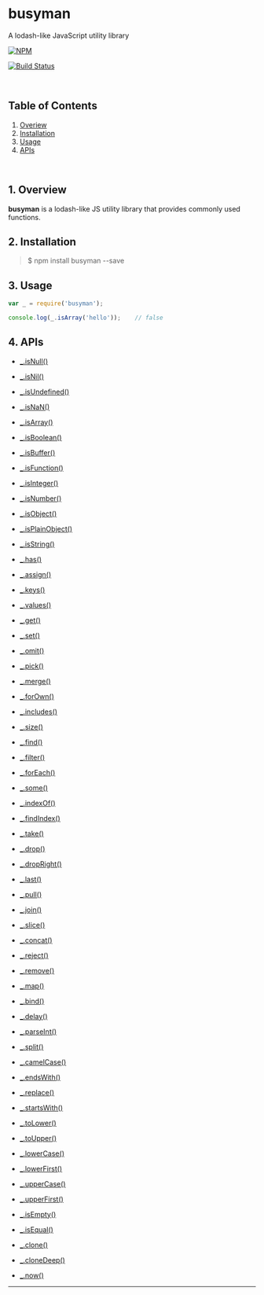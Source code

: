 # busyman
A lodash-like JavaScript utility library

[![NPM](https://nodei.co/npm/busyman.png?downloads=true)](https://nodei.co/npm/busyman/)  
  
[![Build Status](https://travis-ci.org/simenkid/busyman.svg?branch=master)](https://travis-ci.org/simenkid/busyman)  

<br />

## Table of Contents

1. [Overiew](#Overiew)  
2. [Installation](#Installation)  
3. [Usage](#Usage)
4. [APIs](#APIs)  

<br />

<a name="Overiew"></a>  
## 1. Overview  

**busyman** is a lodash-like JS utility library that provides commonly used functions.  
  
<a name="Installation"></a>
## 2. Installation

> $ npm install busyman --save
  

<a name="Usage"></a>
## 3. Usage

```js
var _ = require('busyman');

console.log(_.isArray('hello'));    // false
```
  
<a name="APIs"></a>
## 4. APIs

* [_.isNull()](#API_isNull)
* [_.isNil()](#API_isNil)
* [_.isUndefined()](#API_isUndefined)
* [_.isNaN()](#API_isNaN)
* [_.isArray()](#API_isArray)
* [_.isBoolean()](#API_isBoolean)
* [_.isBuffer()](#API_isBuffer)
* [_.isFunction()](#API_isFunction)
* [_.isInteger()](#API_isInteger)
* [_.isNumber()](#API_isNumber)
* [_.isObject()](#API_isObject)
* [_.isPlainObject()](#API_isPlainObject)
* [_.isString()](#API_isString)

* [_.has()](#API_has)
* [_.assign()](#API_assign)
* [_.keys()](#API_keys)
* [_.values()](#API_values)
* [_.get()](#API_get)
* [_.set()](#API_set)
* [_.omit()](#API_omit)
* [_.pick()](#API_pick)
* [_.merge()](#API_merge)
* [_.forOwn()](#API_forOwn)

* [_.includes()](#API_includes)
* [_.size()](#API_size)
* [_.find()](#API_find)
* [_.filter()](#API_filter)
* [_.forEach()](#API_forEach)

* [_.some()](#API_some)
* [_.indexOf()](#API_indexOf)
* [_.findIndex()](#API_findIndex)
* [_.take()](#API_take)
* [_.drop()](#API_drop)
* [_.dropRight()](#API_dropRight)
* [_.last()](#API_last)
* [_.pull()](#API_pull)
* [_.join()](#API_join)
* [_.slice()](#API_slice)
* [_.concat()](#API_concat)
* [_.reject()](#API_reject)
* [_.remove()](#API_remove)
* [_.map()](#API_map)

* [_.bind()](#API_bind)
* [_.delay()](#API_delay)

* [_.parseInt()](#API_parseInt)
* [_.split()](#API_split)
* [_.camelCase()](#API_camelCase)
* [_.endsWith()](#API_endsWith)
* [_.replace()](#API_replace)
* [_.startsWith()](#API_startsWith)
* [_.toLower()](#API_toLower)
* [_.toUpper()](#API_toUpper)
* [_.lowerCase()](#API_lowerCase)
* [_.lowerFirst()](#API_lowerFirst)
* [_.upperCase()](#API_upperCase)
* [_.upperFirst()](#API_upperFirst)

* [_.isEmpty()](#API_isEmpty)
* [_.isEqual()](#API_isEqual)
* [_.clone()](#API_clone)
* [_.cloneDeep()](#API_cloneDeep)
* [_.now()](#API_now)

********************************************